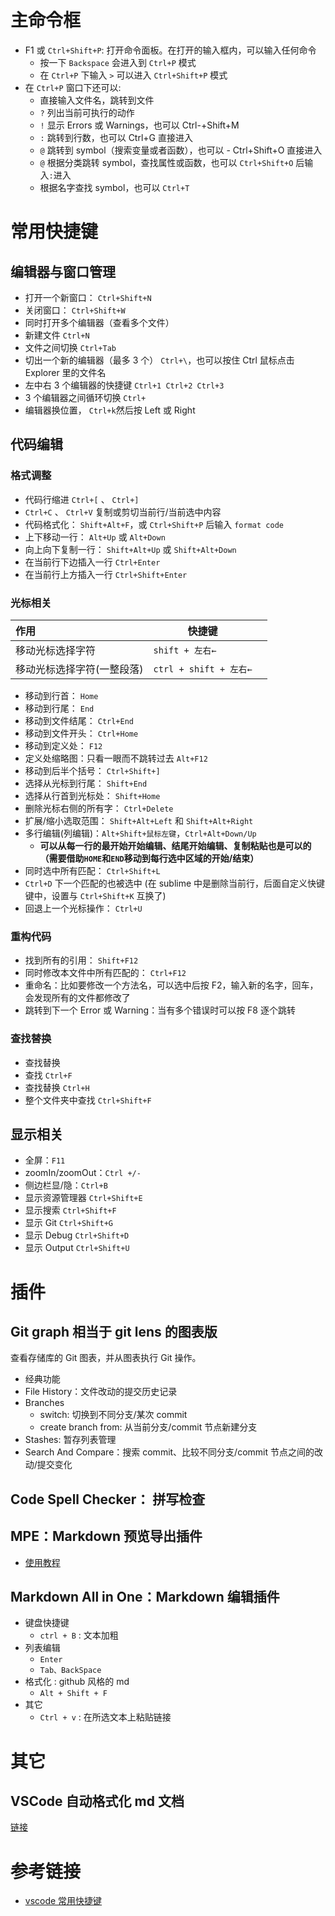 # 主命令框

- F1 或 `Ctrl+Shift+P`: 打开命令面板。在打开的输入框内，可以输入任何命令
  - 按一下 `Backspace` 会进入到 `Ctrl+P` 模式
  - 在 `Ctrl+P` 下输入 `>` 可以进入 `Ctrl+Shift+P` 模式
- 在 `Ctrl+P` 窗口下还可以:
  - 直接输入文件名，跳转到文件
  - `?` 列出当前可执行的动作
  - `!` 显示 Errors 或 Warnings，也可以 Ctrl-+Shift+M
  - `:` 跳转到行数，也可以 Ctrl+G 直接进入
  - `@` 跳转到 symbol（搜索变量或者函数），也可以 - Ctrl+Shift+O 直接进入
  - `@` 根据分类跳转 symbol，查找属性或函数，也可以 `Ctrl+Shift+O` 后输入`:`进入
  - 根据名字查找 symbol，也可以 `Ctrl+T`

# 常用快捷键

## 编辑器与窗口管理

- 打开一个新窗口： `Ctrl+Shift+N`
- 关闭窗口： `Ctrl+Shift+W`
- 同时打开多个编辑器（查看多个文件）
- 新建文件 `Ctrl+N`
- 文件之间切换 `Ctrl+Tab`
- 切出一个新的编辑器（最多 3 个） `Ctrl+\`，也可以按住 Ctrl 鼠标点击 Explorer 里的文件名
- 左中右 3 个编辑器的快捷键 `Ctrl+1 Ctrl+2 Ctrl+3`
- 3 个编辑器之间循环切换 `Ctrl+`
- 编辑器换位置， `Ctrl+k`然后按 Left 或 Right

## 代码编辑

### 格式调整

- 代码行缩进 `Ctrl+[` 、 `Ctrl+]`
- `Ctrl+C` 、 `Ctrl+V` 复制或剪切当前行/当前选中内容
- 代码格式化： `Shift+Alt+F`，或 `Ctrl+Shift+P` 后输入 `format code`
- 上下移动一行： `Alt+Up` 或 `Alt+Down`
- 向上向下复制一行： `Shift+Alt+Up` 或 `Shift+Alt+Down`
- 在当前行下边插入一行 `Ctrl+Enter`
- 在当前行上方插入一行 `Ctrl+Shift+Enter`

### 光标相关

| 作用                       | 快捷键                 |     |
| :------------------------- | ---------------------- | --: |
| 移动光标选择字符           | `shift + 左右←`        |     |
| 移动光标选择字符(一整段落) | `ctrl + shift + 左右←` |     |

- 移动到行首： `Home`
- 移动到行尾： `End`
- 移动到文件结尾： `Ctrl+End`
- 移动到文件开头： `Ctrl+Home`
- 移动到定义处： `F12`
- 定义处缩略图：只看一眼而不跳转过去 `Alt+F12`
- 移动到后半个括号： `Ctrl+Shift+]`
- 选择从光标到行尾： `Shift+End`
- 选择从行首到光标处： `Shift+Home`
- 删除光标右侧的所有字： `Ctrl+Delete`
- 扩展/缩小选取范围： `Shift+Alt+Left` 和 `Shift+Alt+Right`
- 多行编辑(列编辑)：`Alt+Shift+鼠标左键`，`Ctrl+Alt+Down/Up`
  - **可以从每一行的最开始开始编辑、结尾开始编辑、复制粘贴也是可以的（需要借助`HOME`和`END`移动到每行选中区域的开始/结束）**
- 同时选中所有匹配： `Ctrl+Shift+L`
- `Ctrl+D` 下一个匹配的也被选中 (在 sublime 中是删除当前行，后面自定义快键键中，设置与 `Ctrl+Shift+K` 互换了)
- 回退上一个光标操作： `Ctrl+U`

### 重构代码

- 找到所有的引用： `Shift+F12`
- 同时修改本文件中所有匹配的： `Ctrl+F12`
- 重命名：比如要修改一个方法名，可以选中后按 F2，输入新的名字，回车，会发现所有的文件都修改了
- 跳转到下一个 Error 或 Warning：当有多个错误时可以按 F8 逐个跳转

### 查找替换

- 查找替换
- 查找 `Ctrl+F`
- 查找替换 `Ctrl+H`
- 整个文件夹中查找 `Ctrl+Shift+F`

## 显示相关

- 全屏：`F11`
- zoomIn/zoomOut：`Ctrl +/-`
- 侧边栏显/隐：`Ctrl+B`
- 显示资源管理器 `Ctrl+Shift+E`
- 显示搜索 `Ctrl+Shift+F`
- 显示 Git `Ctrl+Shift+G`
- 显示 Debug `Ctrl+Shift+D`
- 显示 Output `Ctrl+Shift+U`

# 插件

## Git graph 相当于 git lens 的图表版

查看存储库的 Git 图表，并从图表执行 Git 操作。

- 经典功能
- File History：文件改动的提交历史记录
- Branches
  - switch: 切换到不同分支/某次 commit
  - create branch from: 从当前分支/commit 节点新建分支
- Stashes: 暂存列表管理
- Search And Compare：搜索 commit、比较不同分支/commit 节点之间的改动/提交变化

## Code Spell Checker： 拼写检查

## MPE：Markdown 预览导出插件

- [使用教程](https://shd101wyy.github.io/markdown-preview-enhanced/#/zh-cn/)

## Markdown All in One：Markdown 编辑插件

- 键盘快捷键
  - `ctrl + B` : 文本加粗
- 列表编辑
  - `Enter`
  - `Tab、BackSpace`
- 格式化 : github 风格的 md
  - `Alt + Shift + F`
- 其它
  - `Ctrl + v` : 在所选文本上粘贴链接

# 其它

## VSCode 自动格式化 md 文档

[链接](https://www.jianshu.com/p/4d5529848104)

# 参考链接

- [vscode 常用快捷键](https://www.cnblogs.com/bindong/p/6045957.html)
